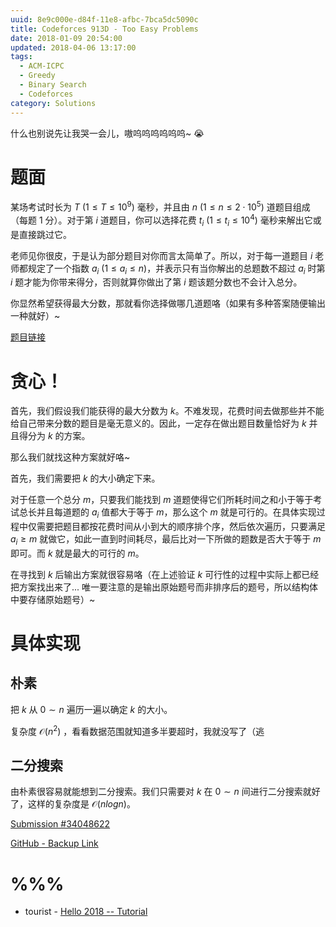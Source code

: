 ```yaml
---
uuid: 8e9c000e-d84f-11e8-afbc-7bca5dc5090c
title: Codeforces 913D - Too Easy Problems
date: 2018-01-09 20:54:00
updated: 2018-04-06 13:17:00
tags: 
  - ACM-ICPC
  - Greedy
  - Binary Search
  - Codeforces
category: Solutions
---
```


什么也别说先让我哭一会儿，嗷呜呜呜呜呜呜~ 😭

# 题面

某场考试时长为 $T \ (1 \le T \le 10^9)$ 毫秒，并且由 $n \ (1 \le n \le 2 \cdot 10^5)$ 道题目组成（每题 $1$ 分）。对于第 $i$ 道题目，你可以选择花费 $t_i \ (1 \le t_i \le 10^4)$ 毫秒来解出它或是直接跳过它。

老师见你很皮，于是认为部分题目对你而言太简单了。所以，对于每一道题目 $i$ 老师都规定了一个指数 $a_i \ (1 \le a_i \le n)$，并表示只有当你解出的总题数不超过 $a_i$ 时第 $i$ 题才能为你带来得分，否则就算你做出了第 $i$ 题该题分数也不会计入总分。

你显然希望获得最大分数，那就看你选择做哪几道题咯（如果有多种答案随便输出一种就好）~

[题目链接](http://codeforces.com/contest/913/problem/D)

# 贪心！

首先，我们假设我们能获得的最大分数为 $k$。不难发现，花费时间去做那些并不能给自己带来分数的题目是毫无意义的。因此，一定存在做出题目数量恰好为 $k$ 并且得分为 $k$ 的方案。

那么我们就找这种方案就好咯~

首先，我们需要把 $k$ 的大小确定下来。

对于任意一个总分 $m$，只要我们能找到 $m$ 道题使得它们所耗时间之和小于等于考试总长并且每道题的 $a_i$ 值都大于等于 $m$，那么这个 $m$ 就是可行的。在具体实现过程中仅需要把题目都按花费时间从小到大的顺序排个序，然后依次遍历，只要满足 $a_i \ge m$ 就做它，如此一直到时间耗尽，最后比对一下所做的题数是否大于等于 $m$ 即可。而 $k$ 就是最大的可行的 $m$。

在寻找到 $k$ 后输出方案就很容易咯（在上述验证 $k$ 可行性的过程中实际上都已经把方案找出来了... 唯一要注意的是输出原始题号而非排序后的题号，所以结构体中要存储原始题号）~

# 具体实现

## 朴素

把 $k$ 从 $0 \sim n$ 遍历一遍以确定 $k$ 的大小。

复杂度 $\mathcal{O}(n^2)$ ，看看数据范围就知道多半要超时，我就没写了（逃

## 二分搜索

由朴素很容易就能想到二分搜索。我们只需要对 $k$ 在 $0 \sim n$ 间进行二分搜索就好了，这样的复杂度是 $\mathcal{O}(nlogn)$。

[Submission #34048622](http://codeforces.com/contest/913/submission/34048622)

[GitHub - Backup Link](https://github.com/codgician/ACM-ICPC/blob/master/Codeforces/913D/greedy%2Bbinary_search.cpp)

# %%%

- tourist - [Hello 2018 -- Tutorial](http://codeforces.com/blog/entry/56992)
